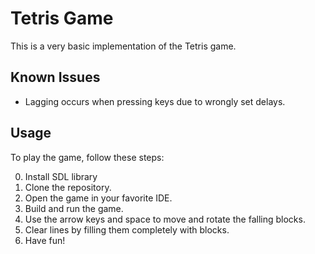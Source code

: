 # Tetris Game

This is a very basic implementation of the Tetris game.

## Known Issues

- Lagging occurs when pressing keys due to wrongly set delays.

## Usage

To play the game, follow these steps:

0. Install SDL library
1. Clone the repository.
2. Open the game in your favorite IDE.
3. Build and run the game.
4. Use the arrow keys and space to move and rotate the falling blocks.
5. Clear lines by filling them completely with blocks.
6. Have fun!